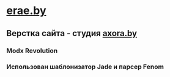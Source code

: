 # [erae.by](http://erae.by) #
## Верстка сайта - студия [axora.by](http://axora.by/)
### Modx Revolution
### Использован шаблонизатор Jade и парсер Fenom
